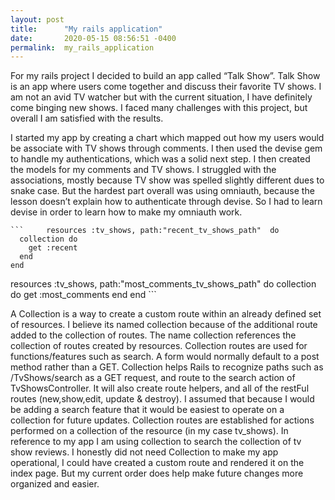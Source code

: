 ```yaml
---
layout: post
title:      "My rails application"
date:       2020-05-15 08:56:51 -0400
permalink:  my_rails_application
---
```



For my rails project I decided to build an app called “Talk Show”. Talk Show is an app where users come together and discuss their favorite TV shows. I am not an avid TV watcher but with the current situation, I have definitely come binging new shows. I faced many challenges with this project, but overall I am satisfied with the results.

  I started my app by creating a chart which mapped out how my users would be associate with TV shows through comments. I then used the devise gem to handle my authentications, which was a solid next step. I then created the models for my comments and TV shows. I struggled with the associations, mostly because TV show was spelled slightly different dues to snake case. But the hardest part overall was using omniauth, because the lesson doesn’t explain how to authenticate through devise. So I had to learn devise in order to learn how to make my omniauth work. 
	
	```     resources :tv_shows, path:"recent_tv_shows_path"  do 
      collection do 
        get :recent
      end 
    end
   resources :tv_shows, path:"most_comments_tv_shows_path"  do 
      collection do 
        get :most_comments
      end 
    end
		```

A Collection is a way to create a custom route within an already defined set of resources. I believe its named collection because of the additional route added to the collection of routes. The name collection references the collection of routes created by resources. Collection routes are used for functions/features such as search. A form would normally default to a post method rather than a GET. Collection helps Rails to recognize paths such as /TvShows/search as a GET request, and route to the search action of TvShowsController. It will also create route helpers, and all of the restFul routes (new,show,edit, update & destroy). I assumed that because I would be adding a search feature that it would be easiest to operate on a collection for future updates. Collection routes are established for actions performed on a collection of the resource (in my case tv_shows). In reference to my app I am using collection to search the collection of tv show reviews. I honestly did not need Collection to make my app operational, I could have created a custom route and rendered it on the index page. But my current order does help make future changes more organized and easier.

